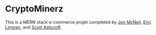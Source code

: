 # CryptoMinerz

This is a MERN stack e-commerce projet completed by [Jon McNeil](https://github.com/jmc90), [Eric Lingren](https://github.com/eric-lingren), and [Scott Ashcroft](https://github.com/cadidadi).


